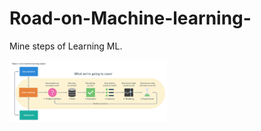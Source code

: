 # Road-on-Machine-learning-

 Mine steps of Learning ML.
    
<img src ='5Supervised Learning (Classification)/6-step-ml-framework.png' width = 50%>
